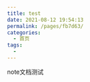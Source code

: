 ```yaml
---
title: test
date: 2021-08-12 19:54:13
permalink: /pages/fb7d63/
categories:
  - 首页
tags:
  - 
---
```

note文档测试
